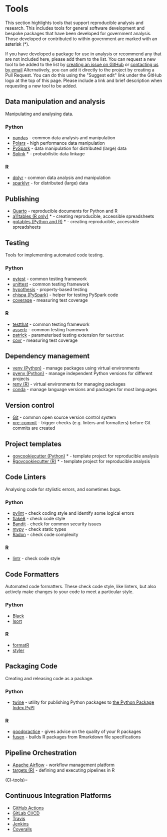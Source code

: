 # Tools

This section highlights tools that support reproducible analysis and research.
This includes tools for general software development and bespoke packages that have been developed for government analysis.
Those developed or contributed to within government are marked with an asterisk (*).

If you have developed a package for use in analysis or recommend any that are not included here, please add them to the list.
You can request a new tool to be added to the list by [creating an issue on GitHub](https://github.com/best-practice-and-impact/qa-of-code-guidance/issues/new/choose)
or [contacting us by email](mailto:ASAP@ons.gov.uk?subject=Duck%20Book%20Tools)
Alternatively, you can add it directly to the project by creating a Pull Request.
You can do this using the "Suggest edit" link under the GitHub logo at the top of this page.
Please include a link and brief description when requesting a new tool to be added.

## Data manipulation and analysis

Manipulating and analysing data.

### Python

* [pandas](https://pandas.pydata.org/) - common data analysis and manipulation
* [Polars](https://www.pola.rs/) - high performance data manipulation
* [PySpark](https://spark.apache.org/docs/latest/api/python/)  - data manipulation for distributed (large) data
* [Splink](https://moj-analytical-services.github.io/splink/) * - probabilistic data linkage

### R

* [dplyr](https://dplyr.tidyverse.org/)  - common data analysis and manipulation
* [sparklyr](https://spark.rstudio.com/) - for distributed (large) data

## Publishing

* [Quarto](https://quarto.org/) - reproducible documents for Python and R
* [a11tables (R only)](https://co-analysis.github.io/a11ytables/index.html) * - creating reproducible, accessible spreadsheets
* [gptables (Python and R)](https://gptables.readthedocs.io/en/latest/index.html) * - creating reproducible, accessible spreadsheets

## Testing

Tools for implementing automated code testing.

### Python

* [pytest](https://docs.pytest.org/en/stable/) - common testing framework
* [unittest](https://docs.python.org/3/library/unittest.html) - common testing framework
* [hypothesis](https://hypothesis.readthedocs.io/en/latest/) - property-based testing
* [chispa (PySpark)](https://pypi.org/project/chispa/) - helper for testing PySpark code
* [coverage](https://coverage.readthedocs.io/en/coverage-5.3/) - measuring test coverage


### R

* [testthat](https://testthat.r-lib.org/) - common testing framework
* [assertr](https://docs.ropensci.org/assertr/) - common testing framework
* [patrick](https://github.com/google/patrick) - parameterised testing extension for `testthat`
* [covr](https://covr.r-lib.org/) - measuring test coverage

## Dependency management

* [venv (Python)](https://docs.python.org/3/library/venv.html) - manage packages using virtual environments
* [pyenv (Python)](https://github.com/pyenv/pyenv) - manage independent Python versions for different projects
* [renv (R)](https://rstudio.github.io/renv/articles/renv.html) - virtual environments for managing packages
* [conda](https://docs.conda.io/en/latest/) - manage language versions and packages for most languages

## Version control

* [Git](https://git-scm.com/) - common open source version control system
* [pre-commit](https://pre-commit.com/) - trigger checks (e.g. linters and formatters) before Git commits are created

## Project templates

* [govcookiecutter (Python)](https://github.com/best-practice-and-impact/govcookiecutter) * - template project for reproducible analysis
* [Rgovcookiecutter (R)](https://github.com/best-practice-and-impact/Rgovcookiecutter) * - template project for reproducible analysis

## Code Linters

Analysing code for stylistic errors, and sometimes bugs.

### Python

* [pylint](https://www.pylint.org/) - check coding style and identify some logical errors
* [flake8](https://flake8.pycqa.org/en/latest/) - check code style
* [Bandit](https://bandit.readthedocs.io/en/latest/) - check for common security issues
* [mypy](https://mypy.readthedocs.io/en/stable/) - check static types
* [Radon](https://radon.readthedocs.io/en/latest/) - check code complexity

### R

* [lintr](https://github.com/jimhester/lintr) - check code style


## Code Formatters

Automated code formatters.
These check code style, like linters, but also actively make changes to your code to meet a particular style.


### Python

* [Black](https://black.readthedocs.io/en/stable/)
* [Isort](https://pycqa.github.io/isort/)


### R

* [formatR](https://yihui.org/formatr/)
* [styler](https://styler.r-lib.org/)


## Packaging Code

Creating and releasing code as a package.

### Python

* [twine](https://pypi.org/project/twine/) - utility for publishing Python packages to [the Python Package Index PyPI](https://pypi.org/)

### R

* [goodpractice](http://mangothecat.github.io/goodpractice/) - gives advice on the quality of your R packages
* [fusen](https://thinkr-open.github.io/fusen/) - builds R packages from Rmarkdown file specifications


## Pipeline Orchestration

* [Apache Airflow](https://airflow.apache.org/) - workflow management platform
* [targets (R)](https://wlandau.github.io/targets-manual/) - defining and executing pipelines in R


(CI-tools)=
## Continuous Integration Platforms

* [GitHub Actions](https://github.com/features/actions)
* [GitLab CI/CD](https://docs.gitlab.com/ee/ci/)
* [Travis](https://travis-ci.org/)
* [Jenkins](https://www.jenkins.io/)
* [Coveralls](https://coveralls.io/)
